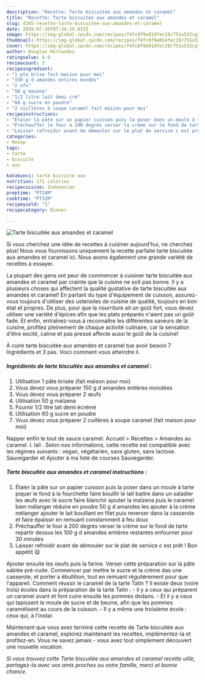 ```yaml
---
description: "Recette: Tarte biscuitée aux amandes et caramel"
title: "Recette: Tarte biscuitée aux amandes et caramel"
slug: 4345-recette-tarte-biscuitee-aux-amandes-et-caramel
date: 2020-07-26T07:34:29.833Z
image: https://img-global.cpcdn.com/recipes/f4fc8f9e014fec19/751x532cq70/tarte-biscuitee-aux-amandes-et-caramel-photo-principale-de-la-recette.jpg
thumbnail: https://img-global.cpcdn.com/recipes/f4fc8f9e014fec19/751x532cq70/tarte-biscuitee-aux-amandes-et-caramel-photo-principale-de-la-recette.jpg
cover: https://img-global.cpcdn.com/recipes/f4fc8f9e014fec19/751x532cq70/tarte-biscuitee-aux-amandes-et-caramel-photo-principale-de-la-recette.jpg
author: Douglas Hernandez
ratingvalue: 4.9
reviewcount: 3
recipeingredient:
- "1 pte brise fait maison pour moi"
- "150 g d amandes entires mondes"
- "2 ufs"
- "50 g mazena"
- "1/2 litre lait demi crm"
- "60 g sucre en poudre"
- "2 cuillères à soupe caramel fait maison pour moi"
recipeinstructions:
- "Étaler la pâte sur un papier cuisson puis la poser dans un moule à tarte piquer le fond à la fourchette faire bouillir le lait battre dans un saladier les œufs avec le sucre faire blanchir ajouter la maïzena puis le caramel bien mélanger réduire en poudre 50 g d amandes les ajouter à la crème mélanger ajouter le lait bouillant en filet puis reverser dans la casserole et faire épaissir en remuant constamment à feu doux"
- "Préchauffer le four à 200 degrés verser la crème sur le fond de tarte repartir dessus les 100 g d amandes entières restantes enfourner pour 30 minutes"
- "Laisser refroidir avant de démouler sur le plat de service c est prêt ! Bon appétit 😋"
categories:
- Resep
tags:
- tarte
- biscuite
- aux

katakunci: tarte biscuite aux 
nutrition: 171 calories
recipecuisine: Indonesian
preptime: "PT24M"
cooktime: "PT32M"
recipeyield: "1"
recipecategory: Dinner

---
```



![Tarte biscuitée aux amandes et caramel](https://img-global.cpcdn.com/recipes/f4fc8f9e014fec19/751x532cq70/tarte-biscuitee-aux-amandes-et-caramel-photo-principale-de-la-recette.jpg)

Si vous cherchez une idée de recettes à cuisiner aujourd'hui, ne cherchez plus! Nous vous fournissons uniquement la recette parfaite tarte biscuitée aux amandes et caramel ici. Nous avons également une grande variété de recettes à essayer.

La plupart des gens ont peur de commencer à cuisiner tarte biscuitée aux amandes et caramel par crainte que la cuisine ne soit pas bonne. Il y a plusieurs choses qui affectent la qualité gustative de tarte biscuitée aux amandes et caramel! En partant du type d'équipement de cuisson, assurez-vous toujours d'utiliser des ustensiles de cuisine de qualité, toujours en bon état et propres. De plus, pour que la nourriture ait un goût fort, vous devez utiliser une variété d'épices afin que les plats préparés n'aient pas un goût fade. Et enfin, entraînez-vous à reconnaître les différentes saveurs de la cuisine, profitez pleinement de chaque activité culinaire, car la sensation d'être excité, calme et pas pressé affecte aussi le goût de la cuisine!

<!--inarticleads1-->

À cuire tarte biscuitée aux amandes et caramel tue avoir besoin 7 Ingrédients et 3 pas. Voici comment vous atteindre il.

##### Ingrédients de tarte biscuitée aux amandes et caramel :

1. Utilisation 1 pâte brisée (fait maison pour moi)
1. Vous devez vous préparer 150 g d amandes entières mondées
1. Vous devez vous préparer 2 œufs
1. Utilisation 50 g maïzena
1. Fournir 1/2 litre lait demi écrémé
1. Utilisation 60 g sucre en poudre
1. Vous devez vous préparer 2 cuillères à soupe caramel (fait maison pour moi)


Napper enfin le tout de sauce caramel. Accueil &gt; Recettes &gt; Amandes au caramel. l. lali . Selon nos informations, cette recette est compatible avec les régimes suivants : vegan, végétarien, sans gluten, sans lactose. Sauvegarder et Ajouter à ma liste de courses Sauvegarder. 

<!--inarticleads2-->

##### Tarte biscuitée aux amandes et caramel instructions :

1. Étaler la pâte sur un papier cuisson puis la poser dans un moule à tarte piquer le fond à la fourchette faire bouillir le lait battre dans un saladier les œufs avec le sucre faire blanchir ajouter la maïzena puis le caramel bien mélanger réduire en poudre 50 g d amandes les ajouter à la crème mélanger ajouter le lait bouillant en filet puis reverser dans la casserole et faire épaissir en remuant constamment à feu doux
1. Préchauffer le four à 200 degrés verser la crème sur le fond de tarte repartir dessus les 100 g d amandes entières restantes enfourner pour 30 minutes
1. Laisser refroidir avant de démouler sur le plat de service c est prêt ! Bon appétit 😋


Ajouter ensuite les oeufs puis la farine. Verser cette préparation sur la pâte sablée pré-cuite. Commencer par mettre le sucre et la crème das une casserole, et porter a ébullition, tout en remuant régulièrement pour que l&#39;appareil. Comment réussir le caramel de la tarte Tatin ? Il existe deux (voire trois) écoles dans la préparation de la tarte Tatin : - il y a ceux qui préparent un caramel avant et font cuire ensuite les pommes dedans. - Et il y a ceux qui tapissent le moule de sucre et de beurre, afin que les pommes caramélisent au cours de la cuisson. - Il y a même une troisième école : ceux qui, à l&#39;instar. 

<!--inarticleads1-->

<p>
Maintenant que vous avez terminé cette recette de Tarte biscuitée aux amandes et caramel, explorez maintenant les recettes, implémentez-la et profitez-en. Vous ne savez jamais - vous avez tout simplement découvert une nouvelle vocation.
</p>

<p>
<i>Si vous trouvez cette Tarte biscuitée aux amandes et caramel recette utile, partagez-la avec vos amis proches ou votre famille, merci et bonne chance.</i>
</p>
